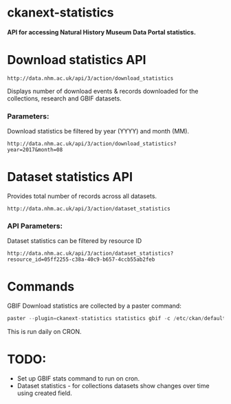 # ckanext-statistics

#### API for accessing Natural History Museum Data Portal statistics.

# Download statistics API

```
http://data.nhm.ac.uk/api/3/action/download_statistics
```

Displays number of download events & records downloaded for the collections, research and GBIF datasets.

### Parameters:

Download statistics be filtered by year (YYYY) and month (MM).

```
http://data.nhm.ac.uk/api/3/action/download_statistics?year=2017&month=08
```

# Dataset statistics API

Provides total number of records across all datasets.

```
http://data.nhm.ac.uk/api/3/action/dataset_statistics
```

### API Parameters:

Dataset statistics can be filtered by resource ID

```
http://data.nhm.ac.uk/api/3/action/dataset_statistics?resource_id=05ff2255-c38a-40c9-b657-4ccb55ab2feb
```

# Commands

GBIF Download statistics are collected by a paster command:

```python
paster --plugin=ckanext-statistics statistics gbif -c /etc/ckan/default/development.ini
```

This is run daily on CRON.

# TODO: 

* Set up GBIF stats command to run on cron.
* Dataset statistics - for collections datasets show changes over time using created field.
